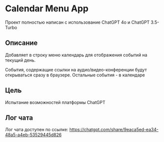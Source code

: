 # Calendar Menu App

Проект полностью написан с использование ChatGPT 4o и ChatGPT 3.5-Turbo

## Описание
Добавляет в строку меню календарь для отображения событий на текущий день.

События, содержащие ссылки на аудио/видео-конференции будут открываться сразу в браузере. Остальные события - в календаре

## Цель
Испытание возможностей платформы ChatGPT

## Лог чата

Лог чата доступен по ссылке: https://chatgpt.com/share/9eaca5ed-ea34-48a5-a4eb-53529445d826
